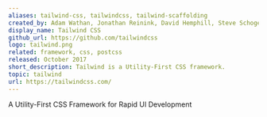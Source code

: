 ```yaml
---
aliases: tailwind-css, tailwindcss, tailwind-scaffolding
created_by: Adam Wathan, Jonathan Reinink, David Hemphill, Steve Schoger
display_name: Tailwind CSS
github_url: https://github.com/tailwindcss
logo: tailwind.png
related: framework, css, postcss
released: October 2017
short_description: Tailwind is a Utility-First CSS framework.
topic: tailwind
url: https://tailwindcss.com/
---
```

A Utility-First CSS Framework for Rapid UI Development
